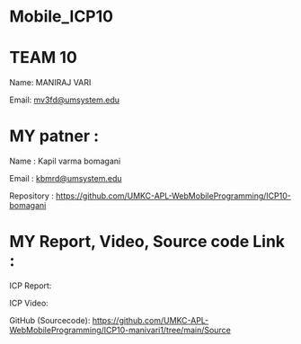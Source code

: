 # Mobile_ICP10


# TEAM 10

Name: MANIRAJ VARI

Email: mv3fd@umsystem.edu 

# MY patner :

Name : Kapil varma bomagani

Email : kbmrd@umsystem.edu

Repository : https://github.com/UMKC-APL-WebMobileProgramming/ICP10-bomagani

# MY Report, Video, Source code Link :

ICP Report:  

ICP Video:   

GitHub (Sourcecode): https://github.com/UMKC-APL-WebMobileProgramming/ICP10-manivari1/tree/main/Source
```

